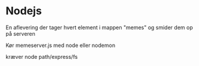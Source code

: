 # Nodejs

En aflevering der tager hvert element i mappen "memes" og smider dem op på serveren

Kør memeserver.js med node eller nodemon

kræver node path/express/fs

